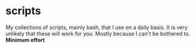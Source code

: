 # scripts

My collections of scripts, mainly bash, that I use on a daily basis. It is very unlikely that these will work for you. Mostly because I can't be bothered to.  
__Minimum effort__
